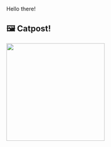 Hello there!



## 🖼️ Catpost!

<sub>
    <img src="https://cdn2.thecatapi.com/images/EZRMwvax_.jpg" height="256">
</sub>

